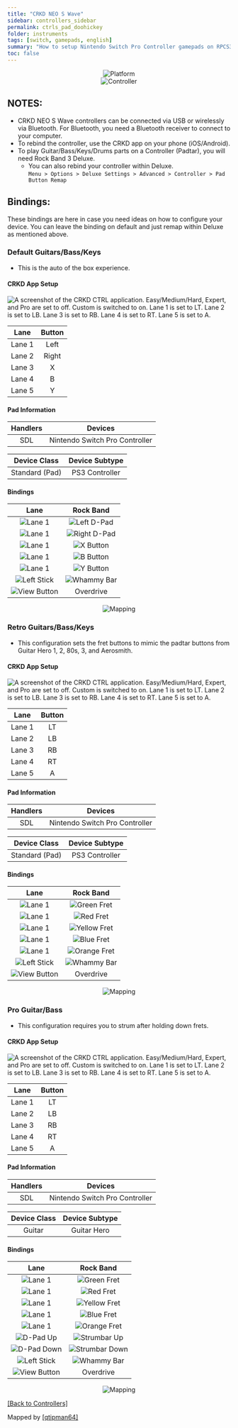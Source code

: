 ```yaml
---
title: "CRKD NEO S Wave"
sidebar: controllers_sidebar
permalink: ctrls_pad_doohickey
folder: instruments
tags: [switch, gamepads, english]
summary: "How to setup Nintendo Switch Pro Controller gamepads on RPCS3."
toc: false
---
```


<div align="center"> <img src="https://rb3pc.milohax.org/images/instruments/plat/switch.png" alt="Platform" title="Platform"></div>

<div align="center"> <img src="https://rb3pc.milohax.org/images/instruments/cont/swineos.png" alt="Controller" title="Controller"></div>

## NOTES:

* CRKD NEO S Wave controllers can be connected via USB or wirelessly via Bluetooth. For Bluetooth, you need a Bluetooth receiver to connect to your computer.
* To rebind the controller, use the CRKD app on your phone (iOS/Android).
* To play Guitar/Bass/Keys/Drums parts on a Controller (Padtar), you will need Rock Band 3 Deluxe.
	- You can also rebind your controller within Deluxe.  
	`Menu > Options > Deluxe Settings > Advanced > Controller > Pad Button Remap`

## Bindings:
These bindings are here in case you need ideas on how to configure your device. You can leave the binding on default and just remap within Deluxe as mentioned above.

### Default Guitars/Bass/Keys
* This is the auto of the box experience.

#### CRKD App Setup

![A screenshot of the CRKD CTRL application. Easy/Medium/Hard, Expert, and Pro are set to off. Custom is switched to on. Lane 1 is set to LT. Lane 2 is set to LB. Lane 3 is set to RB. Lane 4 is set to RT. Lane 5 is set to A.](https://rb3pc.milohax.org/images/instruments/xtra/doohickey/default.jpg "CRKD CTRL")

| Lane | Button |
|:------:|:--:|
| Lane 1 | Left |
| Lane 2 | Right |
| Lane 3 | X |
| Lane 4 | B |
| Lane 5 | Y |

#### Pad Information

| Handlers | Devices |
|:--------:|:-----------------:|
| SDL | Nintendo Switch Pro Controller |

| Device Class | Device Subtype |
|:------------:|:--------------:|
| Standard (Pad) | PS3 Controller |

#### Bindings

| **Lane** | **Rock Band** |
|:------------------:|:---------------------:|
| ![Lane 1](https://rb3pc.milohax.org/images/btns/doohickey/l1.png "Lane 1") | ![Left D-Pad](https://rb3pc.milohax.org/images/btns/ctrls/360/dleft.png "Left D-Pad") |
| ![Lane 1](https://rb3pc.milohax.org/images/btns/doohickey/l2.png "Lane 2") | ![Right D-Pad](https://rb3pc.milohax.org/images/btns/ctrls/360/dright.png "Right D-Pad") |
| ![Lane 1](https://rb3pc.milohax.org/images/btns/doohickey/l3.png "Lane 3") | ![X Button](https://rb3pc.milohax.org/images/btns/ctrls/xbox/x.png "X Button") |
| ![Lane 1](https://rb3pc.milohax.org/images/btns/doohickey/l4.png "Lane 4") | ![B Button](https://rb3pc.milohax.org/images/btns/ctrls/xbox/b.png "B Button") |
| ![Lane 1](https://rb3pc.milohax.org/images/btns/doohickey/l5.png "Lane 5") | ![Y Button](https://rb3pc.milohax.org/images/btns/ctrls/xbox/y.png "Y Button") |
| ![Left Stick](https://rb3pc.milohax.org/images/btns/ctrls/xbox/ls.png "Left Stick") | ![Whammy Bar](https://rb3pc.milohax.org/images/btns/gtrs/wb.png "Whammy Bar") |
| ![View Button](https://rb3pc.milohax.org/images/btns/ctrls/xbox/viw.png "View Button") | Overdrive |

<div align="center"> <img src="https://rb3pc.milohax.org/images/instruments/maps/padswipromapping.png" alt="Mapping" title="Mapping"></div>

### Retro Guitars/Bass/Keys
* This configuration sets the fret buttons to mimic the padtar buttons from Guitar Hero 1, 2, 80s, 3, and Aerosmith.

#### CRKD App Setup

![A screenshot of the CRKD CTRL application. Easy/Medium/Hard, Expert, and Pro are set to off. Custom is switched to on. Lane 1 is set to LT. Lane 2 is set to LB. Lane 3 is set to RB. Lane 4 is set to RT. Lane 5 is set to A.](https://rb3pc.milohax.org/images/instruments/xtra/doohickey/custom.jpg "CRKD CTRL")

| Lane | Button |
|:------:|:--:|
| Lane 1 | LT |
| Lane 2 | LB |
| Lane 3 | RB |
| Lane 4 | RT |
| Lane 5 | A |

#### Pad Information

| Handlers | Devices |
|:--------:|:-----------------:|
| SDL | Nintendo Switch Pro Controller |

| Device Class | Device Subtype |
|:------------:|:--------------:|
| Standard (Pad) | PS3 Controller |

#### Bindings

| **Lane** | **Rock Band** |
|:------------------:|:---------------------:|
| ![Lane 1](https://rb3pc.milohax.org/images/btns/doohickey/l1.png "Lane 1") | ![Green Fret](https://rb3pc.milohax.org/images/btns/gtrs/gf.png "Green Fret") |
| ![Lane 1](https://rb3pc.milohax.org/images/btns/doohickey/l2.png "Lane 2") | ![Red Fret](https://rb3pc.milohax.org/images/btns/gtrs/rf.png "Red Fret") |
| ![Lane 1](https://rb3pc.milohax.org/images/btns/doohickey/l3.png "Lane 3") | ![Yellow Fret](https://rb3pc.milohax.org/images/btns/gtrs/yf.png "Yellow Fret") |
| ![Lane 1](https://rb3pc.milohax.org/images/btns/doohickey/l4.png "Lane 4") | ![Blue Fret](https://rb3pc.milohax.org/images/btns/gtrs/bf.png "Blue Fret") |
| ![Lane 1](https://rb3pc.milohax.org/images/btns/doohickey/l5.png "Lane 5") | ![Orange Fret](https://rb3pc.milohax.org/images/btns/gtrs/of.png "Orange Fret") |
| ![Left Stick](https://rb3pc.milohax.org/images/btns/ctrls/xbox/ls.png "Left Stick") | ![Whammy Bar](https://rb3pc.milohax.org/images/btns/gtrs/wb.png "Whammy Bar") |
| ![View Button](https://rb3pc.milohax.org/images/btns/ctrls/xbox/viw.png "View Button") | Overdrive |

<div align="center"> <img src="https://rb3pc.milohax.org/images/instruments/maps/padswipromapping.png" alt="Mapping" title="Mapping"></div>

### Pro Guitar/Bass
* This configuration requires you to strum after holding down frets.

#### CRKD App Setup

![A screenshot of the CRKD CTRL application. Easy/Medium/Hard, Expert, and Pro are set to off. Custom is switched to on. Lane 1 is set to LT. Lane 2 is set to LB. Lane 3 is set to RB. Lane 4 is set to RT. Lane 5 is set to A.](https://rb3pc.milohax.org/images/instruments/xtra/doohickey/custom.jpg "CRKD CTRL")

| Lane | Button |
|:------:|:--:|
| Lane 1 | LT |
| Lane 2 | LB |
| Lane 3 | RB |
| Lane 4 | RT |
| Lane 5 | A |

#### Pad Information

| Handlers | Devices |
|:--------:|:-----------------:|
| SDL | Nintendo Switch Pro Controller |

| Device Class | Device Subtype |
|:------------:|:--------------:|
| Guitar | Guitar Hero |

#### Bindings

| **Lane** | **Rock Band** |
|:------------------:|:---------------------:|
| ![Lane 1](https://rb3pc.milohax.org/images/btns/doohickey/l1.png "Lane 1") | ![Green Fret](https://rb3pc.milohax.org/images/btns/gtrs/gf.png "Green Fret") |
| ![Lane 1](https://rb3pc.milohax.org/images/btns/doohickey/l2.png "Lane 2") | ![Red Fret](https://rb3pc.milohax.org/images/btns/gtrs/rf.png "Red Fret") |
| ![Lane 1](https://rb3pc.milohax.org/images/btns/doohickey/l3.png "Lane 3") | ![Yellow Fret](https://rb3pc.milohax.org/images/btns/gtrs/yf.png "Yellow Fret") |
| ![Lane 1](https://rb3pc.milohax.org/images/btns/doohickey/l4.png "Lane 4") | ![Blue Fret](https://rb3pc.milohax.org/images/btns/gtrs/bf.png "Blue Fret") |
| ![Lane 1](https://rb3pc.milohax.org/images/btns/doohickey/l5.png "Lane 5") | ![Orange Fret](https://rb3pc.milohax.org/images/btns/gtrs/of.png "Orange Fret") |
| ![D-Pad Up](https://rb3pc.milohax.org/images/btns/ctrls/xbox/dup.png "D-Pad Up") | ![Strumbar Up](https://rb3pc.milohax.org/images/btns/gtrs/sbu.png "Strumbar Up") |
| ![D-Pad Down](https://rb3pc.milohax.org/images/btns/ctrls/xbox/ddown.png "D-Pad Down") | ![Strumbar Down](https://rb3pc.milohax.org/images/btns/gtrs/sbd.png "Strumbar Up") |
| ![Left Stick](https://rb3pc.milohax.org/images/btns/ctrls/xbox/ls.png "Left Stick") | ![Whammy Bar](https://rb3pc.milohax.org/images/btns/gtrs/wb.png "Whammy Bar") |
| ![View Button](https://rb3pc.milohax.org/images/btns/ctrls/xbox/viw.png "View Button") | Overdrive |

<div align="center"> <img src="https://rb3pc.milohax.org/images/instruments/maps/padswineopro.png" alt="Mapping" title="Mapping"></div>

[[Back to Controllers]](https://rb3pc.milohax.org/ctrls#instrument-list)

Mapped by [[qtipman64]](https://www.twitch.tv/qtipman64)